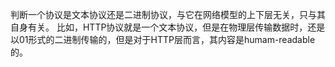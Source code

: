 判断一个协议是文本协议还是二进制协议，与它在网络模型的上下层无关，只与其自身有关。
比如，HTTP协议就是一个文本协议，但是在物理层传输数据时，还是以01形式的二进制传输的，但是对于HTTP层而言，其内容是humam-readable的。
